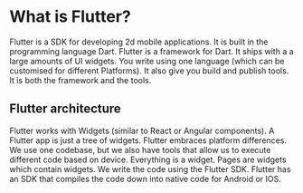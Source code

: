 # What is Flutter?

Flutter is a SDK for developing 2d mobile applications. It is built in the programming language Dart. Flutter is a framework for Dart. It ships with a a large amounts of UI widgets. You write using one language (which can be customised for different Platforms). It also give you build and publish tools. It is both the framework and the tools. 

## Flutter architecture

Flutter works with Widgets (similar to React or Angular components). A Flutter app is just a tree of widgets. Flutter embraces platform differences. We use one codebase, but we also have tools that allow us to execute different code based on device. Everything is a widget. Pages are widgets which contain widgets. We write the code using the Flutter SDK. Flutter has an SDK that compiles the code down into native code for Android or IOS.